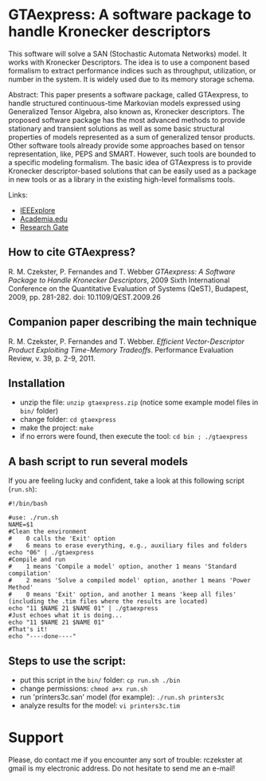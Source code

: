 # GTAexpress: A software package to handle Kronecker descriptors

This software will solve a SAN (Stochastic Automata Networks) model. It works with Kronecker Descriptors. The idea is to use a component based formalism to extract performance indices such as throughput, utilization, or number in the system. It is widely used due to its memory storage schema.

Abstract: This paper presents a software package, called GTAexpress, to handle structured continuous-time Markovian models expressed using Generalized Tensor Algebra, also known as, Kronecker descriptors. The proposed software package has the most advanced methods to provide stationary and transient solutions as well as some basic structural properties of models represented as a sum of generalized tensor products. Other software tools already provide some approaches based on tensor representation, like, PEPS and SMART. However, such tools are bounded to a specific modeling formalism. The basic idea of GTAexpress is to provide Kronecker descriptor-based solutions that can be easily used as a package in new tools or as a library in the existing high-level formalisms tools.

Links:
- [IEEExplore](http://ieeexplore.ieee.org/abstract/document/5290659/)
- [Academia.edu](http://www.academia.edu/download/46581681/gtaexpress_QEST09.pdf)
- [Research Gate](https://www.researchgate.net/publication/224605920_GTAexpress_A_Software_Package_to_Handle_Kronecker_Descriptors)

## How to cite GTAexpress?
R. M. Czekster, P. Fernandes and T. Webber _GTAexpress: A Software Package to Handle Kronecker Descriptors_, 2009 Sixth International Conference on the Quantitative Evaluation of Systems (QeST), Budapest, 2009, pp. 281-282. doi: 10.1109/QEST.2009.26

## Companion paper describing the main technique
R. M. Czekster, P. Fernandes and T. Webber. _Efficient Vector-Descriptor Product Exploiting Time-Memory Tradeoffs_. Performance Evaluation Review, v. 39, p. 2-9, 2011.

## Installation
- unzip the file: ``unzip gtaexpress.zip`` (notice some example model files in ``bin/`` folder)
- change folder: ``cd gtaexpress``
- make the project: ``make``
- if no errors were found, then execute the tool: ``cd bin ; ./gtaexpress``

## A bash script to run several models
If you are feeling lucky and confident, take a look at this following script (``run.sh``):

```
#!/bin/bash

#use: ./run.sh 
NAME=$1
#Clean the environment
#    0 calls the 'Exit' option
#    6 means to erase everything, e.g., auxiliary files and folders
echo "06" | ./gtaexpress
#Compile and run
#    1 means 'Compile a model' option, another 1 means 'Standard compilation'
#    2 means 'Solve a compiled model' option, another 1 means 'Power Method'
#    0 means 'Exit' option, and another 1 means 'keep all files' (including the .tim files where the results are located)
echo "11 $NAME 21 $NAME 01" | ./gtaexpress
#Just echoes what it is doing...
echo "11 $NAME 21 $NAME 01"
#That's it!
echo "----done----"
```

## Steps to use the script:
- put this script in the ``bin/`` folder: ``cp run.sh ./bin``
- change permissions: ``chmod a+x run.sh``
- run 'printers3c.san' model (for example): ``./run.sh printers3c``
- analyze results for the model: ``vi printers3c.tim``

# Support
Please, do contact me if you encounter any sort of trouble: rczekster at gmail is my electronic address. Do not hesitate to send me an e-mail!

